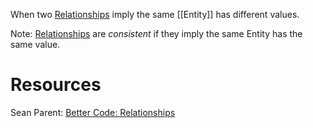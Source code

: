 When two [Relationships](Relationship.md) imply the same [[Entity]] has different values.

Note: [Relationships](Relationship.md) are _consistent_ if they imply the same Entity has the same value.

# Resources

Sean Parent: [Better Code: Relationships](https://www.youtube.com/watch?v=ejF6qqohp3M)
